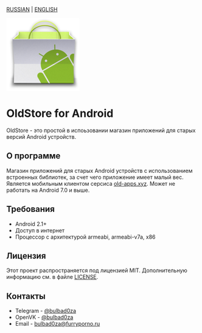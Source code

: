 [RUSSIAN](https://github.com/tmdg01/oldstore-android/README.md) | [ENGLISH](https://github.com/tmdg01/oldstore-android/README-EN.md)

![Logo](https://github.com/tmdg01/oldstore-android/blob/master/app/src/main/res/mipmap-xxxhdpi/ic_launcher.png)

# OldStore for Android

OldStore - это простой в испоьзовании магазин приложений для старых версий Android устройств. 

## О программе
Магазин приложений для старых Android устройств с использованием встроенных библиотек, за счет чего приложение имеет малый вес. Является мобильным клиентом серсиса [old-apps.xyz](http://old-apps.xyz). Может не работать на Android 7.0 и выше.

## Требования

- Android 2.1+
- Доступ в интернет
- Процессор с архитектурой armeabi, armeabi-v7a, x86

## Лицензия

Этот проект распространяется под лицензией MIT. Дополнительную информацию см. в файле [LICENSE](LICENSE).

## Контакты

 - Telegram - [@bulbad0za](https://t.me/bulbad0za)
 - OpenVK - [@bulbad0za](https://ovk.to/bulbad0za)
 - Email - bulbad0za@furryporno.ru
